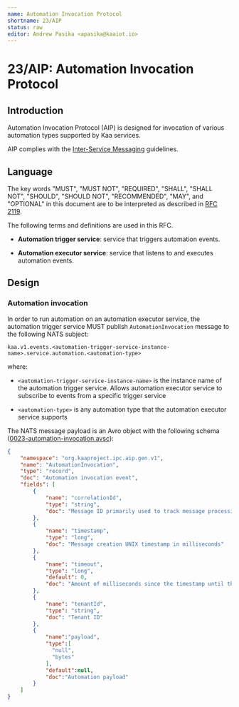 ```yaml
---
name: Automation Invocation Protocol
shortname: 23/AIP
status: raw
editor: Andrew Pasika <apasika@kaaiot.io>
---
```


<!-- toc -->

# 23/AIP: Automation Invocation Protocol

## Introduction

Automation Invocation Protocol (AIP) is designed for invocation of various automation types supported by Kaa services.

AIP complies with the [Inter-Service Messaging](/0003/README.md) guidelines.


## Language

The key words "MUST", "MUST NOT", "REQUIRED", "SHALL", "SHALL NOT", "SHOULD", "SHOULD NOT", "RECOMMENDED", "MAY", and "OPTIONAL" in this document are to be interpreted as described in [RFC 2119](https://tools.ietf.org/html/rfc2119).

The following terms and definitions are used in this RFC.

- **Automation trigger service**: service that triggers automation events.

- **Automation executor service**: service that listens to and executes automation events.


## Design

### Automation invocation

In order to run automation on an automation executor service, the automation trigger service MUST publish `AutomationInvocation` message to the following NATS subject:

```
kaa.v1.events.<automation-trigger-service-instance-name>.service.automation.<automation-type>
```

where:

- `<automation-trigger-service-instance-name>` is the instance name of the automation trigger service.
Allows automation executor service to subscribe to events from a specific trigger service

- `<automation-type>` is any automation type that the automation executor service supports

<!-- TODO: Add section for reliable automation invocation -->

The NATS message payload is an Avro object with the following schema ([0023-automation-invocation.avsc](0023-automation-invocation.avsc)):

```json
{
    "namespace": "org.kaaproject.ipc.aip.gen.v1",
    "name": "AutomationInvocation",
    "type": "record",
    "doc": "Automation invocation event",
    "fields": [
        {
            "name": "correlationId",
            "type": "string",
            "doc": "Message ID primarily used to track message processing across services"
        },
        {
            "name": "timestamp",
            "type": "long",
            "doc": "Message creation UNIX timestamp in milliseconds"
        },
        {
            "name": "timeout",
            "type": "long",
            "default": 0,
            "doc": "Amount of milliseconds since the timestamp until the message expires. Value of 0 is reserved to indicate no expiration"
        },
        {
            "name": "tenantId",
            "type": "string",
            "doc": "Tenant ID"
        },
        {
            "name":"payload",
            "type":[
              "null",
              "bytes"
            ],
            "default":null,
            "doc":"Automation payload"
        }
    ]
}
```

